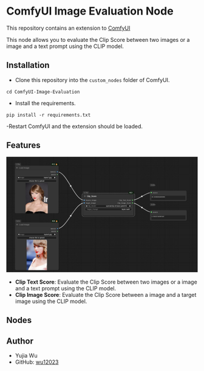 # ComfyUI Image Evaluation Node

This repository contains an extension to [ComfyUI](https://github.com/comfyanonymous/ComfyUI)

This node allows you to evaluate the Clip Score between two images or a image and a text prompt using the CLIP model.

## Installation
- Clone this repository into the `custom_nodes` folder of ComfyUI. 
```
cd ComfyUI-Image-Evaluation
```
- Install the requirements.
```
pip install -r requirements.txt
```
-Restart ComfyUI and the extension should be loaded.

## Features
![Alt text](images/clip_score.png)
- **Clip Text Score**: Evaluate the Clip Score between two images or a image and a text prompt using the CLIP model.
- **Clip Image Score**: Evaluate the Clip Score between a image and a target image using the CLIP model.

## Nodes

## Author
- Yujia Wu
- GitHub: [wu12023](https://github.com/wu12023)
